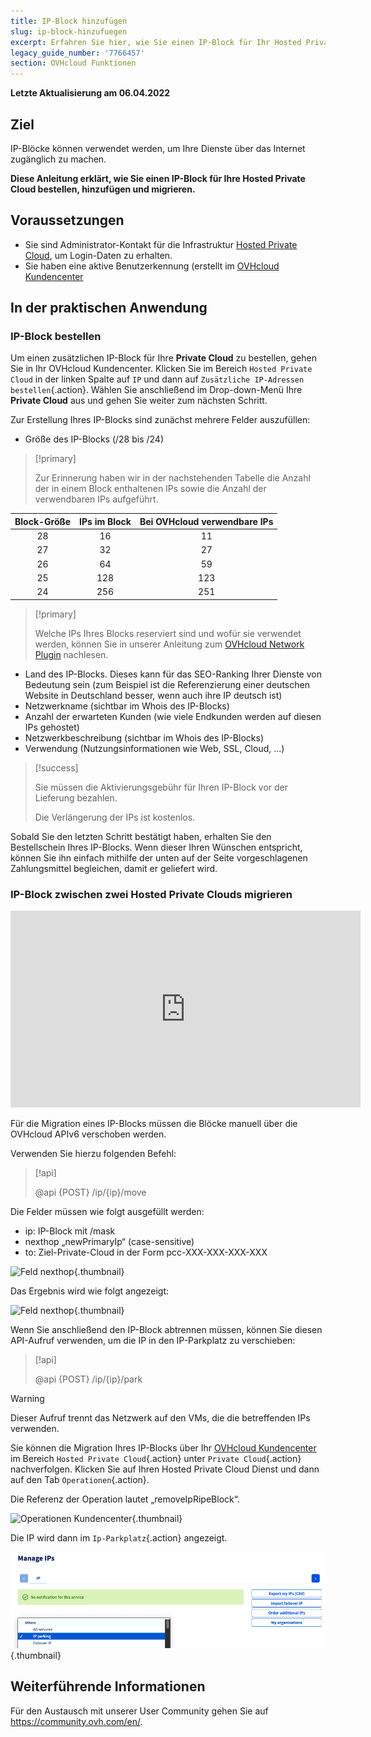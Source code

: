 ```yaml
---
title: IP-Block hinzufügen
slug: ip-block-hinzufuegen
excerpt: Erfahren Sie hier, wie Sie einen IP-Block für Ihr Hosted Private Cloud Projekt bestellen
legacy_guide_number: '7766457'
section: OVHcloud Funktionen
---
```


**Letzte Aktualisierung am 06.04.2022**

## Ziel

IP-Blöcke können verwendet werden, um Ihre Dienste über das Internet zugänglich zu machen. 

**Diese Anleitung erklärt, wie Sie einen IP-Block für Ihre Hosted Private Cloud bestellen, hinzufügen und migrieren.**

## Voraussetzungen

- Sie sind Administrator-Kontakt für die Infrastruktur [Hosted Private Cloud](https://www.ovhcloud.com/de/enterprise/products/hosted-private-cloud/), um Login-Daten zu erhalten.
- Sie haben eine aktive Benutzerkennung (erstellt im [OVHcloud Kundencenter](https://www.ovh.com/auth/?action=gotomanager&from=https://www.ovh.de/&ovhSubsidiary=de)

## In der praktischen Anwendung

### IP-Block bestellen

Um einen zusätzlichen IP-Block für Ihre **Private Cloud** zu bestellen, gehen Sie in Ihr OVHcloud Kundencenter. Klicken Sie im Bereich `Hosted Private Cloud` in der linken Spalte auf `IP` und dann auf `Zusätzliche IP-Adressen bestellen`{.action}. Wählen Sie anschließend im Drop-down-Menü Ihre **Private Cloud** aus und gehen Sie weiter zum nächsten Schritt.


Zur Erstellung Ihres IP-Blocks sind zunächst mehrere Felder auszufüllen:

- Größe des IP-Blocks (/28 bis /24)

> [!primary]
>
> Zur Erinnerung haben wir in der nachstehenden Tabelle die Anzahl der in einem Block enthaltenen IPs sowie die Anzahl der verwendbaren IPs aufgeführt.
> 

|Block-Größe|IPs im Block|Bei OVHcloud verwendbare IPs|
|:---:|:---:|:---:|
|28|16|11|
|27|32|27|
|26|64|59|
|25|128|123|
|24|256|251|

> [!primary]
>
> Welche IPs Ihres Blocks reserviert sind und wofür sie verwendet werden, können Sie in unserer Anleitung zum [OVHcloud Network Plugin](../ovhcloud-network-plugin/) nachlesen.
>

- Land des IP-Blocks. Dieses kann für das SEO-Ranking Ihrer Dienste von Bedeutung sein (zum Beispiel ist die Referenzierung einer deutschen Website in Deutschland besser, wenn auch ihre IP deutsch ist)
- Netzwerkname (sichtbar im Whois des IP-Blocks)
- Anzahl der erwarteten Kunden (wie viele Endkunden werden auf diesen IPs gehostet)
- Netzwerkbeschreibung (sichtbar im Whois des IP-Blocks)
- Verwendung (Nutzungsinformationen wie Web, SSL, Cloud, ...)

> [!success]
>
> Sie müssen die Aktivierungsgebühr für Ihren IP-Block vor der Lieferung bezahlen.
>  
> Die Verlängerung der IPs ist kostenlos.
>

Sobald Sie den letzten Schritt bestätigt haben, erhalten Sie den Bestellschein Ihres IP-Blocks. Wenn dieser Ihren Wünschen entspricht, können Sie ihn einfach mithilfe der unten auf der Seite vorgeschlagenen Zahlungsmittel begleichen, damit er geliefert wird.

### IP-Block zwischen zwei Hosted Private Clouds migrieren

<iframe width="560" height="315" src="https://www.youtube-nocookie.com/embed/Gemao3Fd7rI" frameborder="0" allow="accelerometer; autoplay; clipboard-write; encrypted-media; gyroscope; picture-in-picture" allowfullscreen></iframe>

Für die Migration eines IP-Blocks müssen die Blöcke manuell über die OVHcloud APIv6 verschoben werden.

Verwenden Sie hierzu folgenden Befehl:

> [!api]
>
> @api {POST} /ip/{ip}/move
> 

Die Felder müssen wie folgt ausgefüllt werden:

- ip: IP-Block mit /mask
- nexthop „newPrimaryIp“ (case-sensitive)
- to: Ziel-Private-Cloud in der Form pcc-XXX-XXX-XXX-XXX

![Feld nexthop](images/move-api.png){.thumbnail}


Das Ergebnis wird wie folgt angezeigt:

![Feld nexthop](images/api-result.png){.thumbnail}

Wenn Sie anschließend den IP-Block abtrennen müssen, können Sie diesen API-Aufruf verwenden, um die IP in den IP-Parkplatz zu verschieben:

> [!api]
>
> @api {POST} /ip/{ip}/park
> 

> [!warning]
>
> Dieser Aufruf trennt das Netzwerk auf den VMs, die die betreffenden IPs verwenden.
>

Sie können die Migration Ihres IP-Blocks über Ihr [OVHcloud Kundencenter](https://www.ovh.com/auth/?action=gotomanager&from=https://www.ovh.de/&ovhSubsidiary=de) im Bereich `Hosted Private Cloud`{.action} unter `Private Cloud`{.action} nachverfolgen. Klicken Sie auf Ihren Hosted Private Cloud Dienst und dann auf den Tab `Operationen`{.action}.

Die Referenz der Operation lautet „removeIpRipeBlock“.

![Operationen Kundencenter](images/operations.png){.thumbnail}

Die IP wird dann im `Ip-Parkplatz`{.action} angezeigt.

![IP parking](images/ip-parking.png){.thumbnail}

## Weiterführende Informationen

Für den Austausch mit unserer User Community gehen Sie auf <https://community.ovh.com/en/>.
